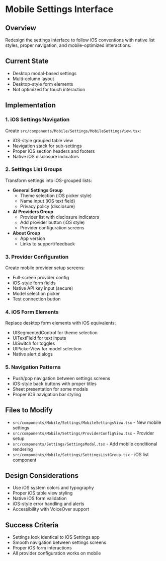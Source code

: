 # Mobile Settings Interface

## Overview
Redesign the settings interface to follow iOS conventions with native list styles, proper navigation, and mobile-optimized interactions.

## Current State
- Desktop modal-based settings
- Multi-column layout
- Desktop-style form elements
- Not optimized for touch interaction

## Implementation

### 1. iOS Settings Navigation
Create `src/components/Mobile/Settings/MobileSettingsView.tsx`:
- iOS-style grouped table view
- Navigation stack for sub-settings
- Proper iOS section headers and footers
- Native iOS disclosure indicators

### 2. Settings List Groups
Transform settings into iOS-grouped lists:
- **General Settings Group**
  - Theme selection (iOS picker style)
  - Name input (iOS text field)
  - Privacy policy (disclosure)
- **AI Providers Group**
  - Provider list with disclosure indicators
  - Add provider button (iOS style)
  - Provider configuration screens
- **About Group**
  - App version
  - Links to support/feedback

### 3. Provider Configuration
Create mobile provider setup screens:
- Full-screen provider config
- iOS-style form fields
- Native API key input (secure)
- Model selection picker
- Test connection button

### 4. iOS Form Elements
Replace desktop form elements with iOS equivalents:
- UISegmentedControl for theme selection
- UITextField for text inputs
- UISwitch for toggles
- UIPickerView for model selection
- Native alert dialogs

### 5. Navigation Patterns
- Push/pop navigation between settings screens
- iOS-style back buttons with proper titles
- Sheet presentation for some modals
- Proper iOS navigation bar styling

## Files to Modify
- `src/components/Mobile/Settings/MobileSettingsView.tsx` - New mobile settings
- `src/components/Mobile/Settings/ProviderConfigView.tsx` - Provider setup
- `src/components/Settings/SettingsModal.tsx` - Add mobile conditional rendering
- `src/components/Mobile/Settings/SettingsListGroup.tsx` - iOS list component

## Design Considerations
- Use iOS system colors and typography
- Proper iOS table view styling
- Native iOS form validation
- iOS-style error handling and alerts
- Accessibility with VoiceOver support

## Success Criteria
- Settings look identical to iOS Settings app
- Smooth navigation between settings screens
- Proper iOS form interactions
- All provider configuration works on mobile
